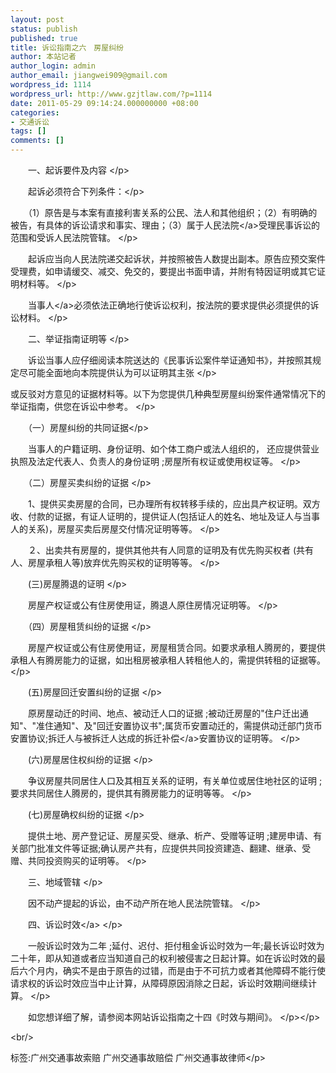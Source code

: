 ```yaml
---
layout: post
status: publish
published: true
title: 诉讼指南之六　房屋纠纷
author: 本站记者
author_login: admin
author_email: jiangwei909@gmail.com
wordpress_id: 1114
wordpress_url: http://www.gzjtlaw.com/?p=1114
date: 2011-05-29 09:14:24.000000000 +08:00
categories:
- 交通诉讼
tags: []
comments: []
---
```

<p><p>　　一、起诉要件及内容 <&#47;p><p>　　起诉必须符合下列条件：<&#47;p><p>　　（1）原告是与本案有直接利害关系的公民、法人和其他组织；（2）有明确的被告，有具体的诉讼请求和事实、理由；（3）属于<a>人民法院<&#47;a>受理民事诉讼的范围和受诉人民法院管辖。 <&#47;p><p>　　起诉应当向人民法院递交起诉状，并按照被告人数提出副本。原告应预交案件受理费，如申请缓交、减交、免交的，要提出书面申请，并附有特因证明或其它证明材料等。 <&#47;p><p>　　<a>当事人<&#47;a>必须依法正确地行使诉讼权利，按法院的要求提供必须提供的诉讼材料。 <&#47;p><p>　　二、举证指南证明等 <&#47;p><p>　　诉讼当事人应仔细阅读本院送达的《民事诉讼案件举证通知书》，并按照其规定尽可能全面地向本院提供认为可以证明其主张 <&#47;p><p>或反驳对方意见的证据材料等。以下为您提供几种典型房屋纠纷案件通常情况下的举证指南，供您在诉讼中参考。 <&#47;p><p>　　（一）房屋纠纷的共同证据<&#47;p><p>　　当事人的户籍证明、身份证明、如个体工商户或法人组织的， 还应提供营业执照及法定代表人、负责人的身份证明 ;房屋所有权证或使用权证等。 <&#47;p><p>　　（二）房屋买卖纠纷的证据 <&#47;p><p>　　1、提供买卖房屋的合同，已办理所有权转移手续的，应出具产权证明。双方收、付款的证据，有证人证明的，提供证人(包括证人的姓名、地址及证人与当事人的关系)，房屋买卖后房屋交付情况证明等等。 <&#47;p><p>　　２、出卖共有房屋的，提供其他共有人同意的证明及有优先购买权者 (共有人、房屋承租人等)放弃优先购买权的证明等等。 <&#47;p><p>　　(三)房屋腾退的证明 <&#47;p><p>　　房屋产权证或公有住房使用证，腾退人原住房情况证明等。 <&#47;p><p>　　（四）房屋租赁纠纷的证据 <&#47;p><p>　　房屋产权证或公有住房使用证，房屋租赁合同。如要求承租人腾房的，要提供承租人有腾房能力的证据，如出租房被承租人转租他人的，需提供转租的证据等。 <&#47;p><p>　　(五)房屋回迁安置纠纷的证据 <&#47;p><p>　　原房屋动迁的时间、地点、被动迁人口的证据 ;被动迁房屋的"住户迁出通知"、"准住通知"、及"回迁安置协议书";属货币安置动迁的，需提供动迁部门货币安置协议;拆迁人与被拆迁人达成的拆迁<a>补偿<&#47;a>安置协议的证明等。 <&#47;p><p>　　(六)房屋居住权纠纷的证据 <&#47;p><p>　　争议房屋共同居住人口及其相互关系的证明，有关单位或居住地社区的证明 ;要求共同居住人腾房的，提供其有腾房能力的证明等等。 <&#47;p><p>　　(七)房屋确权纠纷的证据 <&#47;p><p>　　提供土地、房产登记证、房屋买受、继承、析产、受赠等证明 ;建房申请、有关部门批准文件等证据;确认房产共有，应提供共同投资建造、翻建、继承、受赠、共同投资购买的证明等。 <&#47;p><p>　　三、地域管辖 <&#47;p><p>　　因不动产提起的诉讼，由不动产所在地人民法院管辖。 <&#47;p><p>　　四、<a>诉讼时效<&#47;a> <&#47;p><p>　　一般诉讼时效为二年 ;延付、迟付、拒付租金诉讼时效为一年;最长诉讼时效为二十年，即从知道或者应当知道自己的权利被侵害之日起计算。如在诉讼时效的最后六个月内，确实不是由于原告的过错，而是由于不可抗力或者其他障碍不能行使请求权的诉讼时效应当中止计算，从障碍原因消除之日起，诉讼时效期间继续计算。 <&#47;p><p>　　如您想详细了解，请参阅本网站诉讼指南之十四《时效与期间》。 <&#47;p><&#47;p><br&#47;><p>标签:广州交通事故索赔 广州交通事故赔偿 广州交通事故律师<&#47;p>
